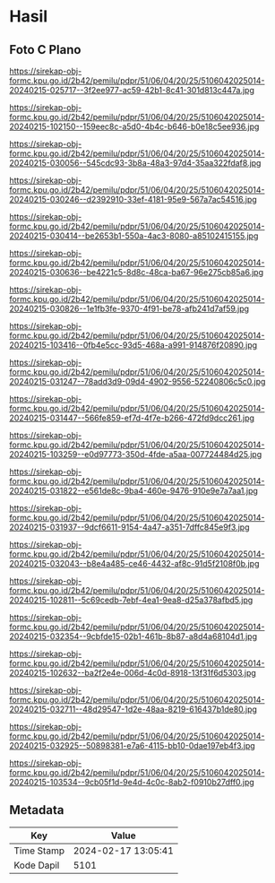 # Hasil

## Foto C Plano

https://sirekap-obj-formc.kpu.go.id/2b42/pemilu/pdpr/51/06/04/20/25/5106042025014-20240215-025717--3f2ee977-ac59-42b1-8c41-301d813c447a.jpg

https://sirekap-obj-formc.kpu.go.id/2b42/pemilu/pdpr/51/06/04/20/25/5106042025014-20240215-102150--159eec8c-a5d0-4b4c-b646-b0e18c5ee936.jpg

https://sirekap-obj-formc.kpu.go.id/2b42/pemilu/pdpr/51/06/04/20/25/5106042025014-20240215-030056--545cdc93-3b8a-48a3-97d4-35aa322fdaf8.jpg

https://sirekap-obj-formc.kpu.go.id/2b42/pemilu/pdpr/51/06/04/20/25/5106042025014-20240215-030246--d2392910-33ef-4181-95e9-567a7ac54516.jpg

https://sirekap-obj-formc.kpu.go.id/2b42/pemilu/pdpr/51/06/04/20/25/5106042025014-20240215-030414--be2653b1-550a-4ac3-8080-a85102415155.jpg

https://sirekap-obj-formc.kpu.go.id/2b42/pemilu/pdpr/51/06/04/20/25/5106042025014-20240215-030636--be4221c5-8d8c-48ca-ba67-96e275cb85a6.jpg

https://sirekap-obj-formc.kpu.go.id/2b42/pemilu/pdpr/51/06/04/20/25/5106042025014-20240215-030826--1e1fb3fe-9370-4f91-be78-afb241d7af59.jpg

https://sirekap-obj-formc.kpu.go.id/2b42/pemilu/pdpr/51/06/04/20/25/5106042025014-20240215-103416--0fb4e5cc-93d5-468a-a991-914876f20890.jpg

https://sirekap-obj-formc.kpu.go.id/2b42/pemilu/pdpr/51/06/04/20/25/5106042025014-20240215-031247--78add3d9-09d4-4902-9556-52240806c5c0.jpg

https://sirekap-obj-formc.kpu.go.id/2b42/pemilu/pdpr/51/06/04/20/25/5106042025014-20240215-031447--566fe859-ef7d-4f7e-b266-472fd9dcc261.jpg

https://sirekap-obj-formc.kpu.go.id/2b42/pemilu/pdpr/51/06/04/20/25/5106042025014-20240215-103259--e0d97773-350d-4fde-a5aa-007724484d25.jpg

https://sirekap-obj-formc.kpu.go.id/2b42/pemilu/pdpr/51/06/04/20/25/5106042025014-20240215-031822--e561de8c-9ba4-460e-9476-910e9e7a7aa1.jpg

https://sirekap-obj-formc.kpu.go.id/2b42/pemilu/pdpr/51/06/04/20/25/5106042025014-20240215-031937--9dcf6611-9154-4a47-a351-7dffc845e9f3.jpg

https://sirekap-obj-formc.kpu.go.id/2b42/pemilu/pdpr/51/06/04/20/25/5106042025014-20240215-032043--b8e4a485-ce46-4432-af8c-91d5f2108f0b.jpg

https://sirekap-obj-formc.kpu.go.id/2b42/pemilu/pdpr/51/06/04/20/25/5106042025014-20240215-102811--5c69cedb-7ebf-4ea1-9ea8-d25a378afbd5.jpg

https://sirekap-obj-formc.kpu.go.id/2b42/pemilu/pdpr/51/06/04/20/25/5106042025014-20240215-032354--9cbfde15-02b1-461b-8b87-a8d4a68104d1.jpg

https://sirekap-obj-formc.kpu.go.id/2b42/pemilu/pdpr/51/06/04/20/25/5106042025014-20240215-102632--ba2f2e4e-006d-4c0d-8918-13f31f6d5303.jpg

https://sirekap-obj-formc.kpu.go.id/2b42/pemilu/pdpr/51/06/04/20/25/5106042025014-20240215-032711--48d29547-1d2e-48aa-8219-616437b1de80.jpg

https://sirekap-obj-formc.kpu.go.id/2b42/pemilu/pdpr/51/06/04/20/25/5106042025014-20240215-032925--50898381-e7a6-4115-bb10-0dae197eb4f3.jpg

https://sirekap-obj-formc.kpu.go.id/2b42/pemilu/pdpr/51/06/04/20/25/5106042025014-20240215-103534--9cb05f1d-9e4d-4c0c-8ab2-f0910b27dff0.jpg


## Metadata

| Key        | Value               |
| ---------- | ------------------- |
| Time Stamp | 2024-02-17 13:05:41 |
| Kode Dapil | 5101                |



